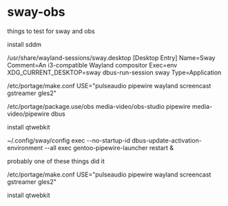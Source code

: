 # sway-obs
 things to test for sway and obs

install sddm

/usr/share/wayland-sessions/sway.desktop
[Desktop Entry]
Name=Sway
Comment=An i3-compatible Wayland compositor
Exec=env XDG_CURRENT_DESKTOP=sway dbus-run-session sway
Type=Application

/etc/portage/make.conf
USE="pulseaudio pipewire wayland screencast gstreamer gles2"

/etc/portage/package.use/obs
media-video/obs-studio pipewire
media-video/pipewire dbus

install qtwebkit

~/.config/sway/config
exec --no-startup-id dbus-update-activation-environment --all
exec gentoo-pipewire-launcher restart &




probably one of these things did it

/etc/portage/make.conf
USE="pulseaudio pipewire wayland screencast gstreamer gles2"

install qtwebkit
